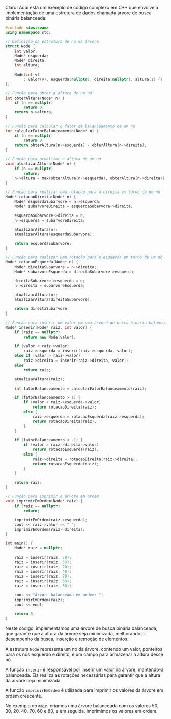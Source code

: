 Claro! Aqui está um exemplo de código complexo em C++ que envolve a implementação de uma estrutura de dados chamada árvore de busca binária balanceada:

```cpp
#include <iostream>
using namespace std;

// Definição da estrutura de nó da árvore
struct Node {
    int valor;
    Node* esquerda;
    Node* direita;
    int altura;

    Node(int v)
        : valor(v), esquerda(nullptr), direita(nullptr), altura(1) {}
};

// Função para obter a altura de um nó
int obterAltura(Node* n) {
    if (n == nullptr)
        return 0;
    return n->altura;
}

// Função para calcular o fator de balanceamento de um nó
int calcularFatorBalanceamento(Node* n) {
    if (n == nullptr)
        return 0;
    return obterAltura(n->esquerda) - obterAltura(n->direita);
}

// Função para atualizar a altura de um nó
void atualizarAltura(Node* n) {
    if (n == nullptr)
        return;
    n->altura = max(obterAltura(n->esquerda), obterAltura(n->direita)) + 1;
}

// Função para realizar uma rotação para a direita em torno de um nó
Node* rotacaoDireita(Node* n) {
    Node* esquerdaSubarvore = n->esquerda;
    Node* subarvoreDireita = esquerdaSubarvore->direita;

    esquerdaSubarvore->direita = n;
    n->esquerda = subarvoreDireita;

    atualizarAltura(n);
    atualizarAltura(esquerdaSubarvore);

    return esquerdaSubarvore;
}

// Função para realizar uma rotação para a esquerda em torno de um nó
Node* rotacaoEsquerda(Node* n) {
    Node* direitaSubarvore = n->direita;
    Node* subarvoreEsquerda = direitaSubarvore->esquerda;

    direitaSubarvore->esquerda = n;
    n->direita = subarvoreEsquerda;

    atualizarAltura(n);
    atualizarAltura(direitaSubarvore);

    return direitaSubarvore;
}

// Função para inserir um valor em uma árvore de busca binária balanceada
Node* inserir(Node* raiz, int valor) {
    if (raiz == nullptr)
        return new Node(valor);

    if (valor < raiz->valor)
        raiz->esquerda = inserir(raiz->esquerda, valor);
    else if (valor > raiz->valor)
        raiz->direita = inserir(raiz->direita, valor);
    else
        return raiz;

    atualizarAltura(raiz);

    int fatorBalanceamento = calcularFatorBalanceamento(raiz);

    if (fatorBalanceamento > 1) {
        if (valor < raiz->esquerda->valor)
            return rotacaoDireita(raiz);
        else {
            raiz->esquerda = rotacaoEsquerda(raiz->esquerda);
            return rotacaoDireita(raiz);
        }
    }

    if (fatorBalanceamento < -1) {
        if (valor > raiz->direita->valor)
            return rotacaoEsquerda(raiz);
        else {
            raiz->direita = rotacaoDireita(raiz->direita);
            return rotacaoEsquerda(raiz);
        }
    }

    return raiz;
}

// Função para imprimir a árvore em ordem
void imprimirEmOrdem(Node* raiz) {
    if (raiz == nullptr)
        return;

    imprimirEmOrdem(raiz->esquerda);
    cout << raiz->valor << " ";
    imprimirEmOrdem(raiz->direita);
}

int main() {
    Node* raiz = nullptr;

    raiz = inserir(raiz, 50);
    raiz = inserir(raiz, 30);
    raiz = inserir(raiz, 20);
    raiz = inserir(raiz, 40);
    raiz = inserir(raiz, 70);
    raiz = inserir(raiz, 60);
    raiz = inserir(raiz, 80);

    cout << "Árvore balanceada em ordem: ";
    imprimirEmOrdem(raiz);
    cout << endl;

    return 0;
}
```

Neste código, implementamos uma árvore de busca binária balanceada, que garante que a altura da árvore seja minimizada, melhorando o desempenho da busca, inserção e remoção de elementos.

A estrutura `Node` representa um nó da árvore, contendo um valor, ponteiros para os nós esquerdo e direito, e um campo para armazenar a altura desse nó.

A função `inserir` é responsável por inserir um valor na árvore, mantendo-a balanceada. Ela realiza as rotações necessárias para garantir que a altura da árvore seja minimizada.

A função `imprimirEmOrdem` é utilizada para imprimir os valores da árvore em ordem crescente.

No exemplo do `main`, criamos uma árvore balanceada com os valores 50, 30, 20, 40, 70, 60 e 80, e em seguida, imprimimos os valores em ordem.
